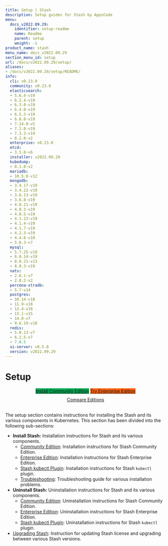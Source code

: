 ```yaml
---
title: Setup | Stash
description: Setup guides for Stash by AppsCode
menu:
  docs_v2022.09.29:
    identifier: setup-readme
    name: Readme
    parent: setup
    weight: -1
product_name: stash
menu_name: docs_v2022.09.29
section_menu_id: setup
url: /docs/v2022.09.29/setup/
aliases:
- /docs/v2022.09.29/setup/README/
info:
  cli: v0.23.0
  community: v0.23.0
  elasticsearch:
  - 5.6.4-v19
  - 6.2.4-v19
  - 6.3.0-v19
  - 6.4.0-v19
  - 6.5.3-v19
  - 6.8.0-v19
  - 7.14.0-v5
  - 7.2.0-v19
  - 7.3.2-v19
  - 8.2.0-v2
  enterprise: v0.23.0
  etcd:
  - 3.5.0-v6
  installer: v2022.09.29
  kubedump:
  - 0.1.0-v2
  mariadb:
  - 10.5.8-v12
  mongodb:
  - 3.4.17-v19
  - 3.4.22-v19
  - 3.6.13-v19
  - 3.6.8-v19
  - 4.0.11-v19
  - 4.0.3-v19
  - 4.0.5-v19
  - 4.1.13-v19
  - 4.1.4-v19
  - 4.1.7-v19
  - 4.2.3-v19
  - 4.4.6-v10
  - 5.0.3-v7
  mysql:
  - 5.7.25-v19
  - 8.0.14-v19
  - 8.0.21-v13
  - 8.0.3-v19
  nats:
  - 2.6.1-v7
  - 2.8.2-v2
  percona-xtradb:
  - 5.7-v14
  postgres:
  - 10.14-v18
  - 11.9-v18
  - 12.4-v18
  - 13.1-v15
  - 14.0-v7
  - 9.6.19-v18
  redis:
  - 5.0.13-v7
  - 6.2.5-v7
  - 7.0.5
  ui-server: v0.5.0
  version: v2022.09.29
---
```


# Setup

<div style="text-align: center;">
  <a class="button is-link is-medium is-active has-text-weight-normal" href="/docs/v2022.09.29/setup/install/community/" style="background:#00A651; width: 18rem;">Install Community Edition</a>
  <a class="button is-info is-medium is-active has-text-weight-normal" href="/docs/v2022.09.29/setup/install/enterprise/"  style="background:#FC6011; width: 18rem;">Try Enterprise Edition</a>
  <a style="margin-top: 10px; display: block;" href="/docs/v2022.09.29/concepts/what-is-stash/overview/">Compare Editions</a>
</div>
<br>

The setup section contains instructions for installing the Stash and its various components in Kubernetes. This section has been divided into the following sub-sections:

- **Install Stash:** Installation instructions for Stash and its various components.
  - [Community Edition](/docs/v2022.09.29/setup/install/community/): Installation instructions for Stash Community Edition.
  - [Enterprise Edition](/docs/v2022.09.29/setup/install/enterprise/): Installation instructions for Stash Enterprise Edition.
  - [Stash kubectl Plugin](/docs/v2022.09.29/setup/install/kubectl-plugin/): Installation instructions for Stash `kubectl` plugin.
  - [Troubleshooting](/docs/v2022.09.29/setup/install/troubleshooting/): Troubleshooting guide for various installation problems.
- **Uninstall Stash:** Uninstallation instructions for Stash and its various components.
  - [Community Edition](/docs/v2022.09.29/setup/uninstall/community/): Uninstallation instructions for Stash Community Edition.
  - [Enterprise Edition](/docs/v2022.09.29/setup/uninstall/enterprise/): Uninstallation instructions for Stash Enterprise Edition.
  - [Stash kubectl Plugin](/docs/v2022.09.29/setup/uninstall/kubectl-plugin/): Uninstallation instructions for Stash `kubectl` plugin.
- [Upgrading Stash](/docs/v2022.09.29/setup/upgrade/): Instruction for updating Stash license and upgrading between various Stash versions.
